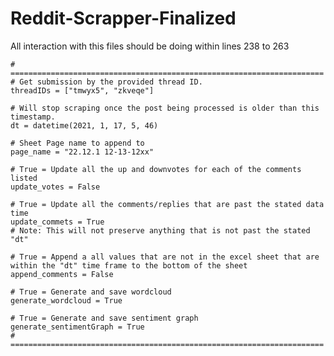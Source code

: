 # Reddit-Scrapper-Finalized

All interaction with this files should be doing within lines 238 to 263

    # ======================================================================
    # Get submission by the provided thread ID.
    threadIDs = ["tmwyx5", "zkveqe"]

    # Will stop scraping once the post being processed is older than this timestamp.
    dt = datetime(2021, 1, 17, 5, 46)

    # Sheet Page name to append to
    page_name = "22.12.1 12-13-12xx"

    # True = Update all the up and downvotes for each of the comments listed
    update_votes = False
 
    # True = Update all the comments/replies that are past the stated data time
    update_commets = True
    # Note: This will not preserve anything that is not past the stated "dt" 

    # True = Append a all values that are not in the excel sheet that are within the "dt" time frame to the bottom of the sheet
    append_comments = False

    # True = Generate and save wordcloud
    generate_wordcloud = True

    # True = Generate and save sentiment graph 
    generate_sentimentGraph = True
    # ======================================================================